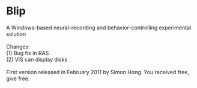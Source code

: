 # Blip
A Windows-based neural-recording and behavior-controlling experimental solution <br><br>
Changes:<br>
(1) Bug fix in RAS<br>
(2) VIS can display disks
<br><br>
First version released in February 2011 by Simon Hong.  You received free, give free.
